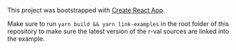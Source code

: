 This project was bootstrapped with [Create React App](https://github.com/facebook/create-react-app).

Make sure to run `yarn build && yarn link-examples` in the root folder of this repository to make sure the latest version of the r-val sources are linked into the example.